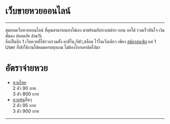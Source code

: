 # เว็บขายหวยออนไลน์
---
สุดยอดเว็บหวยออนไลน์ ที่คุณสามารถแทงได้เอง มาพร้อมกับระบบฝาก-ถอน ออโต้ รวดเร็วทันใจ เงินมั่นคง ปลอดภัย ล้าน%   
ถือเป็นอีก 1 เว็บหวยที่ได้รวบรวมทั้ง คาสิโน,กีฬา,สล็อต ไว้ในเว็บเดียว เพียง
[สมัครสมาชิก](https://liff.line.me/1657202599-w5Bvbj4G) แค่ 1 User ก็เข้าใช้งานได้หมดครบทุกเกม ไม่ต้องโยกเครดิตไปมา  
# อัตราจ่ายหวย  
- [หวยไทย](https://www.khayhuay.com/#/)    
2 ตัว 90 บาท  
3 ตัว 800 บาท
- [หวยหุ้น](https://www.khayhuay.com/#/)อื่นๆ  
2 ตัว 95 บาท  
3 ตัว 900 บาท  
---
